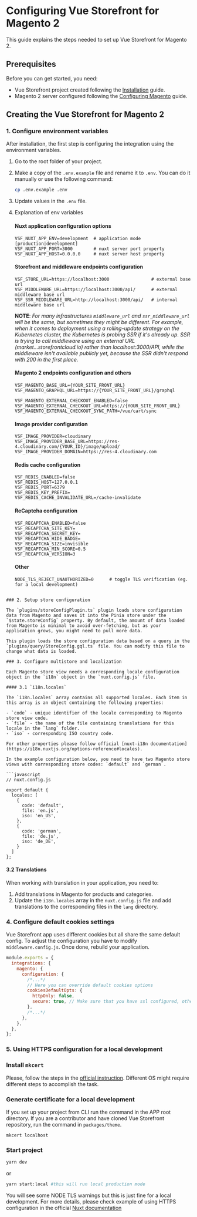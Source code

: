 # Configuring Vue Storefront for Magento 2

This guide explains the steps needed to set up Vue Storefront for Magento 2.

## Prerequisites

Before you can get started, you need:

- Vue Storefront project created following the [Installation](./installation.html) guide.
- Magento 2 server configured following the [Configuring Magento](./configure-magento.html) guide.

## Creating the Vue Storefront for Magento 2

### 1. Configure environment variables

After installation, the first step is configuring the integration using the environment variables.

1. Go to the root folder of your project.
2. Make a copy of the `.env.example` file and rename it to `.env`. You can do it manually or use the following command:

    ```sh
    cp .env.example .env
    ```

3. Update values in the `.env` file.

4. Explanation of env variables

    #### Nuxt application configuration options
    ```
    VSF_NUXT_APP_ENV=development  # application mode [production|development]
    VSF_NUXT_APP_PORT=3000        # nuxt server port property
    VSF_NUXT_APP_HOST=0.0.0.0     # nuxt server host property
    ```

    #### Storefront and middleware endpoints configuration
    ```
    VSF_STORE_URL=https://localhost:3000                # external base url
    VSF_MIDDLEWARE_URL=https://localhost:3000/api/      # external middleware base url
    VSF_SSR_MIDDLEWARE_URL=http://localhost:3000/api/   # internal middleware base url
    ```
    **NOTE**: *For many infrastructures `middleware_url` and `ssr_middleware_url` will be the same, but sometimes they might be different. For example, when it comes to deployment using a rolling-update strategy on the Kubernetes cluster, the Kubernetes is probing SSR if it's already up. SSR is trying to call middleware using an external URL (market...storefrontcloud.io) rather than localhost:3000/API, while the middleware isn't available publicly yet, because the SSR didn't respond with 200 in the first place.*

    #### Magento 2 endpoints configuration and others
    ```
    VSF_MAGENTO_BASE_URL={YOUR_SITE_FRONT_URL}
    VSF_MAGENTO_GRAPHQL_URL=https://{YOUR_SITE_FRONT_URL}/graphql

    VSF_MAGENTO_EXTERNAL_CHECKOUT_ENABLED=false
    VSF_MAGENTO_EXTERNAL_CHECKOUT_URL=https://{YOUR_SITE_FRONT_URL}
    VSF_MAGENTO_EXTERNAL_CHECKOUT_SYNC_PATH=/vue/cart/sync
    ```

    #### Image provider configuration
    ```
    VSF_IMAGE_PROVIDER=cloudinary
    VSF_IMAGE_PROVIDER_BASE_URL=https://res-4.cloudinary.com/{YOUR_ID}/image/upload/
    VSF_IMAGE_PROVIDER_DOMAIN=https://res-4.cloudinary.com
    ```

    #### Redis cache configuration
    ```
    VSF_REDIS_ENABLED=false
    VSF_REDIS_HOST=127.0.0.1
    VSF_REDIS_PORT=6379
    VSF_REDIS_KEY_PREFIX=
    VSF_REDIS_CACHE_INVALIDATE_URL=/cache-invalidate
    ```
    #### ReCaptcha configuration
    ```
    VSF_RECAPTCHA_ENABLED=false
    VSF_RECAPTCHA_SITE_KEY=
    VSF_RECAPTCHA_SECRET_KEY=
    VSF_RECAPTCHA_HIDE_BADGE=
    VSF_RECAPTCHA_SIZE=invisible
    VSF_RECAPTCHA_MIN_SCORE=0.5
    VSF_RECAPTCHA_VERSION=3
    ```

    #### Other
    ```
    NODE_TLS_REJECT_UNAUTHORIZED=0      # toggle TLS verification (eg. for a local development)
```

### 2. Setup store configuration

The `plugins/storeConfigPlugin.ts` plugin loads store configuration data from Magento and saves it into the Pinia store under the `$state.storeConfig` property. By default, the amount of data loaded from Magento is minimal to avoid over-fetching, but as your application grows, you might need to pull more data.

This plugin loads the store configuration data based on a query in the `plugins/query/StoreConfig.gql.ts` file. You can modify this file to change what data is loaded.

### 3. Configure multistore and localization

Each Magento store view needs a corresponding locale configuration object in the `i18n` object in the `nuxt.config.js` file.

#### 3.1 `i18n.locales`

The `i18n.locales` array contains all supported locales. Each item in this array is an object containing the following properties:

- `code` - unique identifier of the locale corresponding to Magento store view code.
- `file` - the name of the file containing translations for this locale in the `lang` folder.
- `iso` - corresponding ISO country code.

For other properties please follow official [nuxt-i18n documentation](https://i18n.nuxtjs.org/options-reference#locales).

In the example configuration below, you need to have two Magento store views with corresponding store codes: `default` and `german`.

```javascript
// nuxt.config.js

export default {
  locales: [
    {
      code: 'default',
      file: 'en.js',
      iso: 'en_US',
    },
    {
      code: 'german',
      file: 'de.js',
      iso: 'de_DE',
    }
  ]
};
```

#### 3.2 Translations

When working with translation in your application, you need to:

1. Add translations in Magento for products and categories.
2. Update the `i18n.locales` array in the `nuxt.config.js` file and add translations to the corresponding files in the `lang` directory.

### 4. Configure default cookies settings

Vue Storefront app uses different cookies but all share the same default config. To adjust the configuration you have to modify `middleware.config.js`.
Once done, rebuild your application.

```js
module.exports = {
  integrations: {
    magento: {
      configuration: {
        /*...*/
        // Here you can override default cookies options
        cookiesDefaultOpts: {
          httpOnly: false,
          secure: true, // Make sure that you have ssl configured, otherwise disable this flag
        },
        /*...*/
      },
    },
  },
};
```

### 5. Using HTTPS configuration for a local development

### Install `mkcert`
Please, follow the steps in the [official instruction](https://github.com/FiloSottile/mkcert). Different OS might require different steps to accomplish the task.

### Generate certificate for a local development
If you set up your project from CLI run the command in the APP root directory.
If you are a contributor and have cloned Vue Storefront repository, run the command in `packages/theme`.
```
mkcert localhost
```

### Start project
```bash
yarn dev
```
or
```bash
yarn start:local #this will run local production mode
```

You will see some NODE TLS warnings but this is just fine for a local development.
For more details, please check example of using HTTPS configuration in the official [Nuxt documentation](https://nuxtjs.org/docs/configuration-glossary/configuration-server/)
